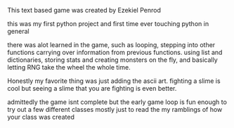 This text based game was created by Ezekiel Penrod

this was my first python project and first time ever touching python in general

there was alot learned in the game, such as looping, stepping into other functions carrying over information from previous functions. using list and dictionaries, storing stats and creating monsters on the fly, and basically letting RNG take the wheel the whole time. 

Honestly my favorite thing was just adding the ascii art. fighting a slime is cool but seeing a slime that you are fighting is even better. 

admittedly the game isnt complete but the early game loop is fun enough to try out a few different classes mostly just to read the my ramblings of how your class was created
  
